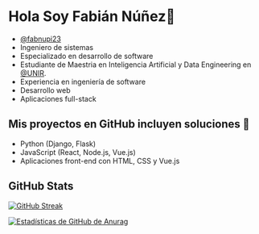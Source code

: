 # Hola Soy Fabián Núñez👋

- [@fabnupi23](https://www.github.com/fabnupi23)
- Ingeniero de sistemas
- Especializado en desarrollo de software
- Estudiante de Maestria en Inteligencia Artificial y Data Engineering en [@UNIR](https://colombia.unir.net/ingenieria/curso-inteligencia-artificial-data-science/).
- Experiencia en ingeniería de software
- Desarrollo web
- Aplicaciones full-stack

## Mis proyectos en GitHub incluyen soluciones 👯
- Python (Django, Flask)
- JavaScript (React, Node.js, Vue.js)
- Aplicaciones front-end con HTML, CSS y  Vue.js

## GitHub Stats

[![GitHub Streak](https://github-readme-streak-stats.herokuapp.com?user=fabnupi23&theme=highcontrast)](https://git.io/streak-stats)

[![Estadísticas de GitHub de Anurag](https://github-readme-stats.vercel.app/api?username=anuraghazra)](https://github.com/anuraghazra/github-readme-stats)
